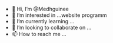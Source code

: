 - 👋 Hi, I’m @Medhguinee
- 👀 I’m interested in ...website programm
- 🌱 I’m currently learning ...
- 💞️ I’m looking to collaborate on ...
- 📫 How to reach me ...

<!---
Medhguinee/Medhguinee is a ✨ special ✨ repository because its `README.md` (this file) appears on your GitHub profile.
You can click the Preview link to take a look at your changes.
--->
